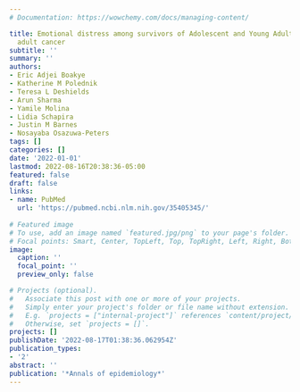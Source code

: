 ```yaml
---
# Documentation: https://wowchemy.com/docs/managing-content/

title: Emotional distress among survivors of Adolescent and Young Adult cancer or
  adult cancer
subtitle: ''
summary: ''
authors:
- Eric Adjei Boakye
- Katherine M Polednik
- Teresa L Deshields
- Arun Sharma
- Yamile Molina
- Lidia Schapira
- Justin M Barnes
- Nosayaba Osazuwa-Peters
tags: []
categories: []
date: '2022-01-01'
lastmod: 2022-08-16T20:38:36-05:00
featured: false
draft: false
links:
- name: PubMed
  url: 'https://pubmed.ncbi.nlm.nih.gov/35405345/'
  
# Featured image
# To use, add an image named `featured.jpg/png` to your page's folder.
# Focal points: Smart, Center, TopLeft, Top, TopRight, Left, Right, BottomLeft, Bottom, BottomRight.
image:
  caption: ''
  focal_point: ''
  preview_only: false

# Projects (optional).
#   Associate this post with one or more of your projects.
#   Simply enter your project's folder or file name without extension.
#   E.g. `projects = ["internal-project"]` references `content/project/deep-learning/index.md`.
#   Otherwise, set `projects = []`.
projects: []
publishDate: '2022-08-17T01:38:36.062954Z'
publication_types:
- '2'
abstract: ''
publication: '*Annals of epidemiology*'
---
```

